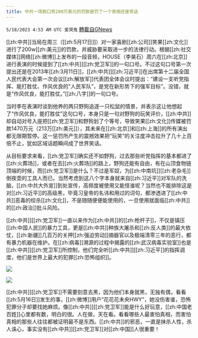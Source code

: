 ```yaml
---
title: 中共一场脱口秀200万美元的罚款是罚了一个真相还是笑话
---
```

`5/18/2023 4:53 AM UTC 爱哭鬼` [轉載自GNews](https://gnews.org/articles/1309995)



[[zh:中共]]当局在周三（[[zh:5月17日]]）对一家喜剧[[zh:公司]]笑果[[zh:文化]]进行了200w[[zh:美元]]的罚款，并威胁要采取进一步的法律行动。根据[[zh:社交媒体]]网络[[zh:微博]]上发布的一段音频，HOUSE（李昊石）周六在[[zh:北京]]进行表演的时候提到了[[zh:中共]][[zh:党卫军]]的一句口号。不过这句口号第一次提出还是在2013年[[zh:3月11日]]，[[zh:中共]][[zh:习近平]]在出席第十二届全国人民代表大会第一次会议[[zh:解放军]]代表团全体会议时提出：“建设一支听党指挥、能打胜仗、作风优良的“人民军队”，是党在新形势下的强军目标”。没错，就是“作风优良，能打胜仗。”[[zh:八字]]的一句口号。

  

当时李在表演时谈到他养的两只野狗追逐一只松鼠的情景，并表示这让他想起了“作风优良，能打胜仗”这句口号，本身只是一句对野狗的玩笑评价，[[zh:中共]]却自动对号入座把[[zh:党卫军]]和野狗划了个等号，导致笑果[[zh:文化]]传媒被罚款1470万元（213万[[zh:美元]]），其未来在[[zh:北京]]和[[zh:上海]]的所有演出都无限期暂停。这一惩罚所产生的震撼效果把“玩笑”的关注度冲击拉升了几十上百倍不止，犹如区域话题瞬间成了世界笑话。

  
  

从目标要求来看，[[zh:党卫军]]确实还不如野狗，过去那些听党指挥的基本都进了[[zh:火葬场]]，或者在去[[zh:火葬场]]的路上，野狗还能有自由，有在山顶食物链顶端的时候，而[[zh:党卫军]]是什么？不过是军奴，为[[zh:中南坑]][[zh:老杂毛]]倒夜壶的工具人而已。当然考虑到这八个字本身就来自[[zh:习近平]]对军队的洗脑，[[zh:中共大外宣]]到处宣传，高频度被使用又能怪谁呢？当然也不能排除这是对[[zh:习近平]]的高级黑，毕竟习皇帝的名讳和用过的词句，都渗透进了[[zh:中共]]恶毒的绞杀[[zh:文化]]，不是随随便便能使用的，一旦使用就面临[[zh:中共]]的[[zh:政治]]批斗风险。

  

  

[[zh:中共]][[zh:党卫军]]一直以来作为[[zh:中共]]的[[zh:枪杆子]]，不仅是镇压[[zh:中国人民]]的暴力工具，更是[[zh:中共]]种族大屠杀和[[zh:反人类]]的最大依仗，[[zh:新疆]]几百万的关押[[zh:强迫劳动]]摘器官以及极端清零三年的恶行，都有暴力机器在维护。在[[zh:病毒]]溯源的过程中揭露的[[zh:武汉病毒实验室]]也是[[zh:中共]][[zh:党卫军]]所控制，他们完全听[[zh:中共]][[zh:习近平]]的指挥调度，他们是世界上最大的犯罪[[zh:恐怖组织]]。


  
![](https://ipfs.gnews.org/ipfs/QmRwG9rkBJzqqVb2ek9MxEUGbYZr9QafTAeFz32JXi65Fg?filename=566BD090-D5B1-4D78-8C1A-1562C77D2D2B.jpeg)


  
![](https://ipfs.gnews.org/ipfs/QmXmCkKuKXKzYxxnNiyKQ55EmeHiZxprE3PdzzSK9j9RMR?filename=47AAC613-E863-4F5D-87B8-10E7CCD6BFBB.jpeg)


[[zh:中共]][[zh:党卫军]]不需要刻意去黑，因为他们本身就黑，无独有偶，看看[[zh:5月16日]]发生的事，[[zh:微博]]用户“花花花未央HWY”，她没伤害谁，恐怖犯罪分子却要找她麻烦。像[[zh:中共]][[zh:党卫军]]能是什么好玩意，[[zh:中国老百姓]]心里都有数，明白的很。人在做，天在看。看看哪些人最害怕真相，而害怕真相的那些人往往都被证明最不是东西。[[zh:中共]]的邪恶，一直是抹杀人性，杀人诛心，事实没有[[zh:中共]][[zh:党卫军]]对[[zh:中国]]人很重要！
